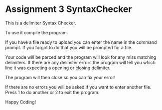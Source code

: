 # Assignment 3 SyntaxChecker
This is a delimiter Syntax Checker.

To use it compile the program.

If you have a file ready to upload you can enter the name in the command prompt. If you forgot to do that you will be prompted for a file.

Your code will be parced and the program will look for any miss matching delimiters. If there are any delimiter errors the program will tell you which line it was expecting a opening or closing delimiter.

The program will then close so you can fix your error!

If there are no errors you will be asked if you want to enter another file. Press 1 to do another or 2 to exit the program.

Happy Coding!
